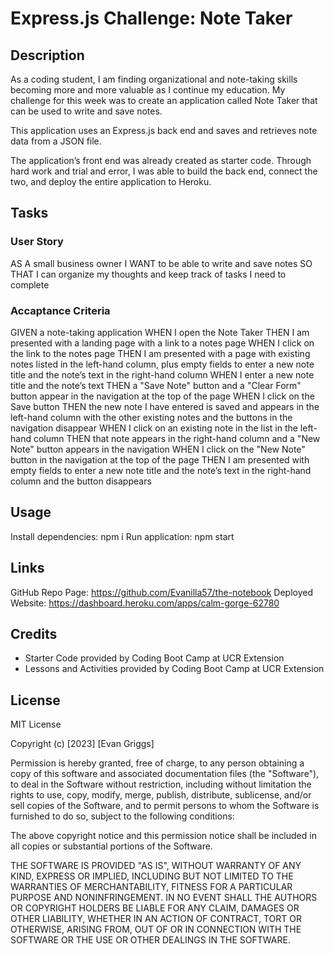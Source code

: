 # Express.js Challenge: Note Taker

## Description

As a coding student, I am finding organizational and note-taking skills becoming more and more valuable as I continue my education. My challenge for this week was to create an application called Note Taker that can be used to write and save notes.

This application uses an Express.js back end and saves and retrieves note data from a JSON file.

The application’s front end was already created as starter code. Through hard work and trial and error, I was able to build the back end, connect the two, and deploy the entire application to Heroku.

## Tasks 

### User Story
AS A small business owner
I WANT to be able to write and save notes
SO THAT I can organize my thoughts and keep track of tasks I need to complete

### Accaptance Criteria
GIVEN a note-taking application
WHEN I open the Note Taker
THEN I am presented with a landing page with a link to a notes page
WHEN I click on the link to the notes page
THEN I am presented with a page with existing notes listed in the left-hand column, plus empty fields to enter a new note title and the note’s text in the right-hand column
WHEN I enter a new note title and the note’s text
THEN a "Save Note" button and a "Clear Form" button appear in the navigation at the top of the page
WHEN I click on the Save button
THEN the new note I have entered is saved and appears in the left-hand column with the other existing notes and the buttons in the navigation disappear
WHEN I click on an existing note in the list in the left-hand column
THEN that note appears in the right-hand column and a "New Note" button appears in the navigation
WHEN I click on the "New Note" button in the navigation at the top of the page
THEN I am presented with empty fields to enter a new note title and the note’s text in the right-hand column and the button disappears

## Usage

Install dependencies: npm i
Run application: npm start

## Links
GitHub Repo Page: https://github.com/Evanilla57/the-notebook
Deployed Website: https://dashboard.heroku.com/apps/calm-gorge-62780

## Credits

- Starter Code provided by Coding Boot Camp at UCR Extension
- Lessons and Activities provided by Coding Boot Camp at UCR Extension

## License

MIT License

Copyright (c) [2023] [Evan Griggs]

Permission is hereby granted, free of charge, to any person obtaining a copy
of this software and associated documentation files (the "Software"), to deal
in the Software without restriction, including without limitation the rights
to use, copy, modify, merge, publish, distribute, sublicense, and/or sell
copies of the Software, and to permit persons to whom the Software is
furnished to do so, subject to the following conditions:

The above copyright notice and this permission notice shall be included in all
copies or substantial portions of the Software.

THE SOFTWARE IS PROVIDED "AS IS", WITHOUT WARRANTY OF ANY KIND, EXPRESS OR
IMPLIED, INCLUDING BUT NOT LIMITED TO THE WARRANTIES OF MERCHANTABILITY,
FITNESS FOR A PARTICULAR PURPOSE AND NONINFRINGEMENT. IN NO EVENT SHALL THE
AUTHORS OR COPYRIGHT HOLDERS BE LIABLE FOR ANY CLAIM, DAMAGES OR OTHER
LIABILITY, WHETHER IN AN ACTION OF CONTRACT, TORT OR OTHERWISE, ARISING FROM,
OUT OF OR IN CONNECTION WITH THE SOFTWARE OR THE USE OR OTHER DEALINGS IN THE
SOFTWARE.